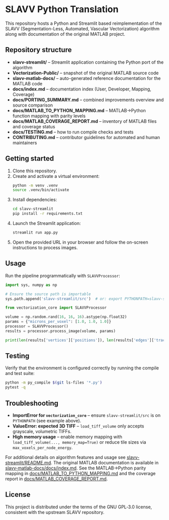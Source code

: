 # SLAVV Python Translation

This repository hosts a Python and Streamlit based reimplementation of the SLAVV (Segmentation-Less, Automated, Vascular Vectorization) algorithm along with documentation of the original MATLAB project.

## Repository structure

- **slavv-streamlit/** – Streamlit application containing the Python port of the algorithm
- **Vectorization-Public/** – snapshot of the original MATLAB source code
- **slavv-matlab-docs/** – auto-generated reference documentation for the MATLAB code
- **docs/index.md** – documentation index (User, Developer, Mapping, Coverage)
- **docs/PORTING_SUMMARY.md** – combined improvements overview and source comparison
- **docs/MATLAB_TO_PYTHON_MAPPING.md** – MATLAB→Python function mapping with parity levels
- **docs/MATLAB_COVERAGE_REPORT.md** – inventory of MATLAB files and coverage status
- **docs/TESTING.md** – how to run compile checks and tests
- **CONTRIBUTING.md** – contributor guidelines for automated and human maintainers

## Getting started

1. Clone this repository.
2. Create and activate a virtual environment:
   ```bash
   python -m venv .venv
   source .venv/bin/activate
   ```
3. Install dependencies:
   ```bash
   cd slavv-streamlit
   pip install -r requirements.txt
   ```
4. Launch the Streamlit application:
   ```bash
   streamlit run app.py
   ```
5. Open the provided URL in your browser and follow the on-screen instructions to process images.

## Usage

Run the pipeline programmatically with `SLAVVProcessor`:

```python
import sys, numpy as np

# Ensure the source path is importable
sys.path.append('slavv-streamlit/src')  # or: export PYTHONPATH=slavv-streamlit/src

from vectorization_core import SLAVVProcessor

volume = np.random.rand(16, 16, 16).astype(np.float32)
params = {"microns_per_voxel": [1.0, 1.0, 1.0]}
processor = SLAVVProcessor()
results = processor.process_image(volume, params)

print(len(results['vertices']['positions']), len(results['edges']['traces']))
```

## Testing

Verify that the environment is configured correctly by running the compile and test suite:

```bash
python -m py_compile $(git ls-files '*.py')
pytest -q
```

## Troubleshooting

- **ImportError for `vectorization_core`** – ensure `slavv-streamlit/src` is on `PYTHONPATH` (see example above).
- **ValueError: expected 3D TIFF** – `load_tiff_volume` only accepts grayscale, volumetric TIFFs.
- **High memory usage** – enable memory mapping with `load_tiff_volume(..., memory_map=True)` or reduce tile sizes via `max_voxels_per_node_energy`.

For additional details on algorithm features and usage see [slavv-streamlit/README.md](slavv-streamlit/README.md). The original MATLAB documentation is available in [slavv-matlab-docs/docs/index.md](slavv-matlab-docs/docs/index.md). See the MATLAB→Python parity mapping in [docs/MATLAB_TO_PYTHON_MAPPING.md](docs/MATLAB_TO_PYTHON_MAPPING.md) and the coverage report in [docs/MATLAB_COVERAGE_REPORT.md](docs/MATLAB_COVERAGE_REPORT.md).

## License

This project is distributed under the terms of the GNU GPL‑3.0 license, consistent with the upstream SLAVV repository.
